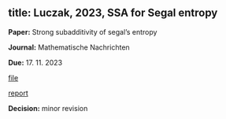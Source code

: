 title: Luczak, 2023, SSA for Segal entropy
---

**Paper:**   Strong subadditivity of segal’s entropy
 
**Journal:** Mathematische Nachrichten

**Due:** 17. 11. 2023

[file](REF_luczak2023/file.pdf)

[report](REF_luczak2023/report.pdf)


**Decision:**  minor revision


